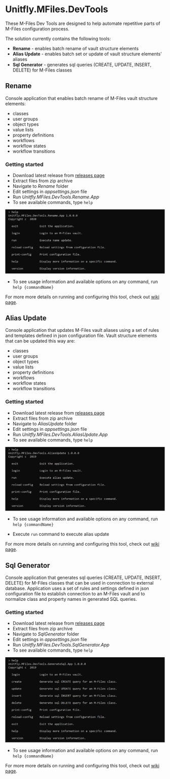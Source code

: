 # Unitfly.MFiles.DevTools

These M-Files Dev Tools are designed to help automate repetitive parts of M-Files configuration process.

The solution currently contains the following tools:

- **Rename** - enables batch rename of vault structure elements
- **Alias Update** - enables batch set or update of vault structure elements' aliases
- **Sql Generator** - generates sql queries (CREATE, UPDATE, INSERT, DELETE) for M-Files classes

## Rename

Console application that enables batch rename of M-Files vault structure elements:

- classes
- user groups
- object types
- value lists
- property definitions
- workflows
- workflow states
- workflow transitions

### Getting started

- Download latest release from [releases page](https://github.com/unitfly/Unitfly.MFiles.DevTools/releases)
- Extract files from zip archive
- Navigate to *Rename* folder
- Edit settings in *appsettings.json* file
- Run *Unitfly.MFiles.DevTools.Rename.App*
- To see available commands, type `help`

![help](https://github.com/unitfly/Unitfly.MFiles.DevTools/raw/master/images/Rename.Help.png)

- To see usage information and available options on any command, run `help {commandName}`

For more more details on running and configuring this tool, check out [wiki page](https://github.com/unitfly/Unitfly.MFiles.DevTools/wiki/Rename).

## Alias Update

Console application that updates M-Files vault aliases using a set of rules and templates defined in json configuration file. Vault structure elements that can be updated this way are:

- classes
- user groups
- object types
- value lists
- property definitions
- workflows
- workflow states
- workflow transitions

### Getting started

- Download latest release from [releases page](https://github.com/unitfly/Unitfly.MFiles.DevTools/releases)
- Extract files from zip archive
- Navigate to *AliasUpdate* folder
- Edit settings in *appsettings.json* file
- Run *Unitfly.MFiles.DevTools.AliasUpdate.App*
- To see available commands, type `help`

![help](https://github.com/unitfly/Unitfly.MFiles.DevTools/raw/master/images/AliasUpdate.Help.png)

- To see usage information and available options on any command, run `help {commandName}`

- Execute `run` command to execute alias update

For more more details on running and configuring this tool, check out [wiki page](https://github.com/unitfly/Unitfly.MFiles.DevTools/wiki/Alias-Update).

## Sql Generator

Console application that generates sql queries (CREATE, UPDATE, INSERT, DELETE) for M-Files classes that can be used in connection to external database.
Application uses a set of rules and settings defined in json configuration file to establish connection to an M-Files vault and to normalize class and property names in generated SQL queries.

### Getting started

- Download latest release from [releases page](https://github.com/unitfly/Unitfly.MFiles.DevTools/releases)
- Extract files from zip archive
- Navigate to *SqlGenerator* folder
- Edit settings in *appsettings.json* file
- Run *Unitfly.MFiles.DevTools.SqlGenerator.App*
- To see available commands, type `help`

![help](https://github.com/unitfly/Unitfly.MFiles.DevTools/raw/master/images/SqlGenerator.Help.png)

- To see usage information and available options on any command, run `help {commandName}`

For more more details on running and configuring this tool, check out [wiki page](https://github.com/unitfly/Unitfly.MFiles.DevTools/wiki/Sql-Generator).
